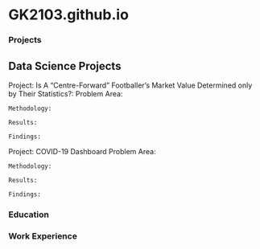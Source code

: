 # GK2103.github.io

### Projects
## Data Science Projects
Project: Is A “Centre-Forward” Footballer’s Market Value Determined only by Their Statistics?:
    Problem Area:

    Methodology: 

    Results:

    Findings:
  
Project: COVID-19 Dashboard
    Problem Area:

    Methodology: 

    Results:

    Findings:
    
### Education

### Work Experience


